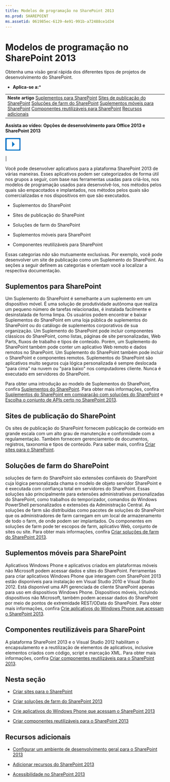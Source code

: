 ```yaml
---
title: Modelos de programação no SharePoint 2013
ms.prod: SHAREPOINT
ms.assetid: 061985ec-6129-4e91-991b-a72488ce1d34
---
```




# Modelos de programação no SharePoint 2013
Obtenha uma visão geral rápida dos diferentes tipos de projetos de desenvolvimento do SharePoint.
 * **Aplica-se a:*** 
  
    
    


|||
|:-----|:-----|
|**Neste artigo**          [Suplementos para SharePoint](#Apps)           [Sites de publicação do SharePoint](#ECM)           [Soluções de farm do SharePoint](#Solutions)           [Suplementos móveis para SharePoint](#Mobile)           [Componentes reutilizáveis para SharePoint](#Reuse)           [Recursos adicionais](#SP15devinSP_addlresources)|
**Assista ao vídeo: Opções de desenvolvimento para Office 2013 e SharePoint 2013**

  
    
    

  
    
    
![Videos](images/mod_icon_video.png)
  
    
    

  
    
    

  
    
    
|
   

Você pode desenvolver aplicativos para a plataforma SharePoint 2013 de várias maneiras. Esses aplicativos podem ser categorizados de forma útil nos grupos a seguir, com base nas ferramentas usadas para criá-los, nos modelos de programação usados para desenvolvê-los, nos métodos pelos quais são empacotados e implantados, nos métodos pelos quais são comercializadas e nos dispositivos em que são executados.
  
    
    


- Suplementos do SharePoint
    
  
- Sites de publicação do SharePoint
    
  
- Soluções de farm do SharePoint
    
  
- Suplementos móveis para SharePoint
    
  
- Componentes reutilizáveis para SharePoint
    
  
Essas categorias  *não*  são mutuamente exclusivas. Por exemplo, você pode desenvolver um site de publicação como um Suplemento do SharePoint. As seções a seguir definem as categorias e orientam você a localizar a respectiva documentação.
## Suplementos para SharePoint
<a name="Apps"> </a>

Um Suplemento do SharePoint é semelhante a um suplemento em um dispositivo móvel. É uma solução de produtividade autônoma que realiza um pequeno número de tarefas relacionadas, é instalada facilmente e desinstalada de forma limpa. Os usuários podem encontrar e baixar Suplementos do SharePoint em uma loja pública de suplementos do SharePoint ou do catálogo de suplementos corporativos de sua organização. Um Suplemento do SharePoint pode incluir componentes clássicos do SharePoint, como listas, páginas de site personalizadas, Web Parts, fluxos de trabalho e tipos de conteúdo. Porém, um Suplemento do SharePoint também pode conter um aplicativo Web remoto e dados remotos no SharePoint. Um Suplemento do SharePoint também pode incluir o SharePoint e componentes remotos. Suplementos do SharePoint são aplicativos muito seguros cuja lógica personalizada é sempre deslocada "para cima" na nuvem ou "para baixo" nos computadores cliente. Nunca é executado em servidores do SharePoint.
  
    
    
Para obter uma introdução ao modelo de Suplementos do SharePoint, confira  [Suplementos do SharePoint](http://msdn.microsoft.com/library/cd1eda9e-8e54-4223-93a9-a6ea0d18df70%28Office.15%29.aspx). Para obter mais informações, confira  [Suplementos do SharePoint em comparação com soluções do SharePoint](sharepoint-add-ins-compared-with-sharepoint-solutions.md) e [Escolha o conjunto de APIs certo no SharePoint 2013](choose-the-right-api-set-in-sharepoint-2013.md).
  
    
    

## Sites de publicação do SharePoint
<a name="ECM"> </a>

Os sites de publicação do SharePoint fornecem publicação de conteúdo em grande escala com um alto grau de manutenção e conformidade com a regulamentação. Também fornecem gerenciamento de documentos, registros, taxonomia e tipos de conteúdo. Para saber mais, confira  [Criar sites para o SharePoint](build-sites-for-sharepoint.md).
  
    
    

## Soluções de farm do SharePoint
<a name="Solutions"> </a>

soluções de farm do SharePoint são extensões confiáveis do SharePoint cuja lógica personalizada chama o modelo de objeto servidor SharePoint e é executada com confiança total em servidores do SharePoint. Essas soluções são principalmente para extensões administrativas personalizadas do SharePoint, como trabalhos do temporizador, comandos do Windows PowerShell personalizados e extensões da Administração Central. As soluções de farm são distribuídas como pacotes de soluções do SharePoint que os administradores de farm carregam em um local de armazenamento de todo o farm, de onde podem ser implantados. Os componentes em soluções de farm pode ter escopos de farm, aplicativo Web, conjunto de sites ou site. Para obter mais informações, confira  [Criar soluções de farm do SharePoint 2013](build-farm-solutions-in-sharepoint-2013.md).
  
    
    

## Suplementos móveis para SharePoint
<a name="Mobile"> </a>

Aplicativos Windows Phone e aplicativos criados em plataformas móveis não Microsoft podem acessar dados e sites do SharePoint. Ferramentas para criar aplicativos Windows Phone que interagem com SharePoint 2013 estão disponíveis para instalação em Visual Studio 2010 e Visual Studio 2012. Está disponível uma API gerenciada de cliente SharePoint apenas para uso em dispositivos Windows Phone. Dispositivos móveis, incluindo dispositivos não Microsoft, também podem acessar dados do SharePoint por meio de pontos de extremidade REST/OData do SharePoint. Para obter mais informações, confira  [Crie aplicativos do Windows Phone que acessam o SharePoint 2013](build-windows-phone-apps-that-access-sharepoint-2013.md).
  
    
    

## Componentes reutilizáveis para SharePoint
<a name="Reuse"> </a>

A plataforma SharePoint 2013 e o Visual Studio 2012 habilitam o encapsulamento e a reutilização de elementos de aplicativos, inclusive elementos criados com código, script e marcação XML. Para obter mais informações, confira  [Criar componentes reutilizáveis para o SharePoint 2013](build-reusable-components-for-sharepoint-2013.md).
  
    
    

## Nesta seção
<a name="Reuse"> </a>


-  [Criar sites para o SharePoint](build-sites-for-sharepoint.md)
    
  
-  [Criar soluções de farm do SharePoint 2013](build-farm-solutions-in-sharepoint-2013.md)
    
  
-  [Crie aplicativos do Windows Phone que acessam o SharePoint 2013](build-windows-phone-apps-that-access-sharepoint-2013.md)
    
  
-  [Criar componentes reutilizáveis para o SharePoint 2013](build-reusable-components-for-sharepoint-2013.md)
    
  

## Recursos adicionais
<a name="SP15devinSP_addlresources"> </a>


-  [Configurar um ambiente de desenvolvimento geral para o SharePoint 2013](set-up-a-general-development-environment-for-sharepoint-2013.md)
    
  
-  [Adicionar recursos do SharePoint 2013](add-sharepoint-2013-capabilities.md)
    
  
-  [Acessibilidade no SharePoint 2013](accessibility-in-sharepoint-2013.md)
    
  
